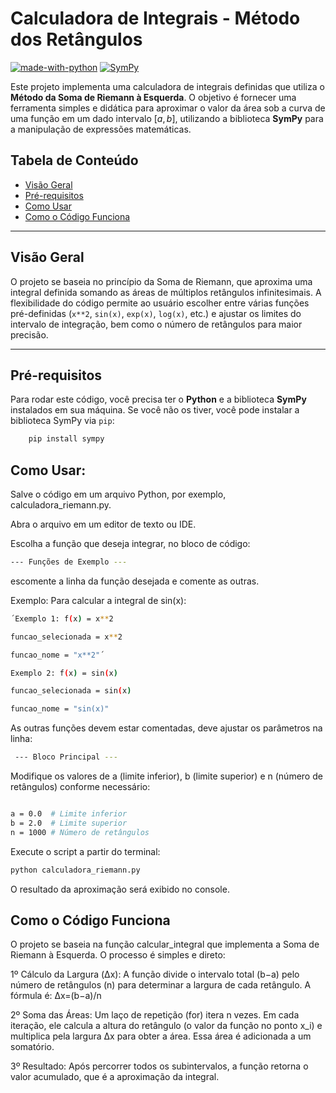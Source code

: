 # Calculadora de Integrais - Método dos Retângulos

[![made-with-python](https://img.shields.io/badge/Made%20with-Python-1f425f.svg)](https://www.python.org/)
[![SymPy](https://img.shields.io/badge/Uses-SymPy-66cc33.svg)](https://www.sympy.org/en/index.html)

Este projeto implementa uma calculadora de integrais definidas que utiliza o **Método da Soma de Riemann à Esquerda**. O objetivo é fornecer uma ferramenta simples e didática para aproximar o valor da área sob a curva de uma função em um dado intervalo $[a, b]$, utilizando a biblioteca **SymPy** para a manipulação de expressões matemáticas.

## Tabela de Conteúdo

- [Visão Geral](#visão-geral)
- [Pré-requisitos](#pré-requisitos)
- [Como Usar](#como-usar)
- [Como o Código Funciona](#como-o-código-funciona)

---

## Visão Geral

O projeto se baseia no princípio da Soma de Riemann, que aproxima uma integral definida somando as áreas de múltiplos retângulos infinitesimais. A flexibilidade do código permite ao usuário escolher entre várias funções pré-definidas (`x**2`, `sin(x)`, `exp(x)`, `log(x)`, etc.) e ajustar os limites do intervalo de integração, bem como o número de retângulos para maior precisão.

---

## Pré-requisitos

Para rodar este código, você precisa ter o **Python** e a biblioteca **SymPy** instalados em sua máquina. Se você não os tiver, você pode instalar a biblioteca SymPy via `pip`:

```bash
    pip install sympy
```

## Como Usar:
Salve o código em um arquivo Python, por exemplo, calculadora_riemann.py.

Abra o arquivo em um editor de texto ou IDE.

Escolha a função que deseja integrar, no bloco de código: 

```bash
--- Funções de Exemplo --- 
```

escomente a linha da função desejada e comente as outras.

Exemplo: Para calcular a integral de sin(x):


```bash 
´Exemplo 1: f(x) = x**2

funcao_selecionada = x**2

funcao_nome = "x**2"´

```


```bash
Exemplo 2: f(x) = sin(x)

funcao_selecionada = sin(x)

funcao_nome = "sin(x)"
```

As outras funções devem estar comentadas, deve ajustar os parâmetros na linha:
```bash
 --- Bloco Principal ---
```
Modifique os valores de a (limite inferior), b (limite superior) e n (número de retângulos) conforme necessário:

```bash

a = 0.0  # Limite inferior
b = 2.0  # Limite superior
n = 1000 # Número de retângulos
```

Execute o script a partir do terminal:
```bash
python calculadora_riemann.py
```
O resultado da aproximação será exibido no console.

## Como o Código Funciona

O projeto se baseia na função calcular_integral que implementa a Soma de Riemann à Esquerda. O processo é simples e direto:

1º Cálculo da Largura (Δx): A função divide o intervalo total (b−a) pelo número de retângulos (n) para determinar a largura de cada retângulo. A fórmula é: Δx=(b−a)/n


2º Soma das Áreas: Um laço de repetição (for) itera n vezes. Em cada iteração, ele calcula a altura do retângulo (o valor da função no ponto x_i) e multiplica pela largura Δx para obter a área. Essa área é adicionada a um somatório.

3º Resultado: Após percorrer todos os subintervalos, a função retorna o valor acumulado, que é a aproximação da integral.





















